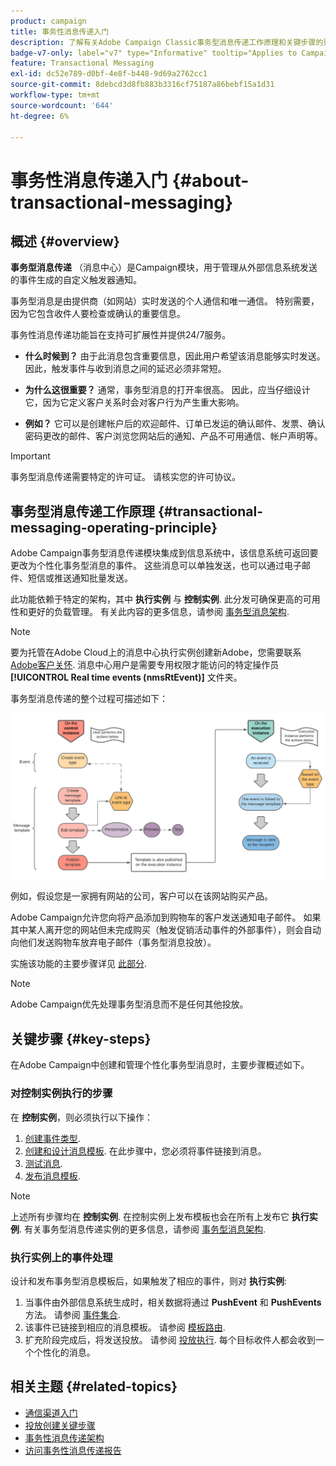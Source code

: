 ```yaml
---
product: campaign
title: 事务性消息传递入门
description: 了解有关Adobe Campaign Classic事务型消息传递工作原理和关键步骤的更多信息
badge-v7-only: label="v7" type="Informative" tooltip="Applies to Campaign Classic v7 only"
feature: Transactional Messaging
exl-id: dc52e789-d0bf-4e8f-b448-9d69a2762cc1
source-git-commit: 8debcd3d8fb883b3316cf75187a86bebf15a1d31
workflow-type: tm+mt
source-wordcount: '644'
ht-degree: 6%

---
```



# 事务性消息传递入门 {#about-transactional-messaging}



## 概述 {#overview}

**事务型消息传递** （消息中心）是Campaign模块，用于管理从外部信息系统发送的事件生成的自定义触发器通知。

事务型消息是由提供商（如网站）实时发送的个人通信和唯一通信。 特别需要，因为它包含收件人要检查或确认的重要信息。

事务性消息传递功能旨在支持可扩展性并提供24/7服务。

* **什么时候到？** 由于此消息包含重要信息，因此用户希望该消息能够实时发送。 因此，触发事件与收到消息之间的延迟必须非常短。

* **为什么这很重要？** 通常，事务型消息的打开率很高。 因此，应当仔细设计它，因为它定义客户关系时会对客户行为产生重大影响。

* **例如？** 它可以是创建帐户后的欢迎邮件、订单已发运的确认邮件、发票、确认密码更改的邮件、客户浏览您网站后的通知、产品不可用通信、帐户声明等。

>[!IMPORTANT]
>
>事务型消息传递需要特定的许可证。 请核实您的许可协议。

<!--Before starting with transactional messaging, make sure you read the corresponding [best practices and limitations]().-->

## 事务型消息传递工作原理 {#transactional-messaging-operating-principle}

Adobe Campaign事务型消息传递模块集成到信息系统中，该信息系统可返回要更改为个性化事务型消息的事件。 这些消息可以单独发送，也可以通过电子邮件、短信或推送通知批量发送。

此功能依赖于特定的架构，其中 **执行实例** 与 **控制实例**. 此分发可确保更高的可用性和更好的负载管理。 有关此内容的更多信息，请参阅 [事务型消息架构](../../message-center/using/transactional-messaging-architecture.md).

>[!NOTE]
>
>要为托管在Adobe Cloud上的消息中心执行实例创建新Adobe，您需要联系 [Adobe客户关怀](https://helpx.adobe.com/cn/enterprise/admin-guide.html/enterprise/using/support-for-experience-cloud.ug.html). 消息中心用户是需要专用权限才能访问的特定操作员 **[!UICONTROL Real time events (nmsRtEvent)]** 文件夹。

事务型消息传递的整个过程可描述如下：

![](assets/transactional-msg-overview.png)

例如，假设您是一家拥有网站的公司，客户可以在该网站购买产品。

Adobe Campaign允许您向将产品添加到购物车的客户发送通知电子邮件。 如果其中某人离开您的网站但未完成购买（触发促销活动事件的外部事件），则会自动向他们发送购物车放弃电子邮件（事务型消息投放）。

实施该功能的主要步骤详见 [此部分](#key-steps).

>[!NOTE]
>
>Adobe Campaign优先处理事务型消息而不是任何其他投放。

## 关键步骤 {#key-steps}

在Adobe Campaign中创建和管理个性化事务型消息时，主要步骤概述如下。

### 对控制实例执行的步骤

在 **控制实例**，则必须执行以下操作：

1. [创建事件类型](../../message-center/using/creating-event-types.md).
1. [创建和设计消息模板](../../message-center/using/creating-the-message-template.md). 在此步骤中，您必须将事件链接到消息。
1. [测试消息](../../message-center/using/testing-message-templates.md).
1. [发布消息模板](../../message-center/using/publishing-message-templates.md).

>[!NOTE]
>
>上述所有步骤均在 **控制实例**. 在控制实例上发布模板也会在所有上发布它 **执行实例**. 有关事务型消息传递实例的更多信息，请参阅 [事务型消息架构](../../message-center/using/transactional-messaging-architecture.md).

### 执行实例上的事件处理

设计和发布事务型消息模板后，如果触发了相应的事件，则对 **执行实例**:

1. 当事件由外部信息系统生成时，相关数据将通过 **PushEvent** 和 **PushEvents** 方法。 请参阅 [事件集合](../../message-center/using/about-event-processing.md#event-collection).
1. 该事件已链接到相应的消息模板。 请参阅 [模板路由](../../message-center/using/about-event-processing.md#routing-towards-a-template).
1. 扩充阶段完成后，将发送投放。 请参阅 [投放执行](../../message-center/using/delivery-execution.md). 每个目标收件人都会收到一个个性化的消息。

## 相关主题 {#related-topics}

* [通信渠道入门](../../delivery/using/communication-channels.md)
* [投放创建关键步骤](../../delivery/using/steps-about-delivery-creation-steps.md)
* [事务性消息传递架构](../../message-center/using/transactional-messaging-architecture.md)
* [访问事务性消息传递报告](../../message-center/using/about-transactional-messaging-reports.md)
